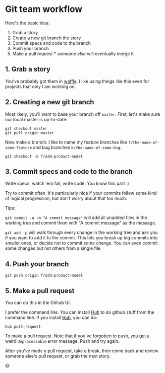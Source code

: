 # Git team workflow

Here's the basic idea:
  1. Grab a story  
  2. Create a new git branch the story
  3. Commit specs and code to the branch
  4. Push your branch
  5. Make a pull request
    * *someone else* will eventually merge it

## 1. Grab a story

You've probably got them in [waffle]. I like using things like this even
for projects that only I am working on.

[waffle]: https://waffle.io

## 2. Creating a new git branch

Most likely, you'll want to base your branch off `master`. First, let's
make sure our local master is up-to-date:

```
git checkout master
git pull origin master
```

Now make a branch. I like to name my feature branches like
`f/the-name-of-some-feature` and bug branches `b/the-name-of-some-bug`.

```
git checkout -b f/add-product-model
```

## 3. Commit specs and code to the branch

Write specs, watch 'em fail, write code. You know this part :)

Try to commit often. It's particularly nice if your commits follow
some kind of logical progression, but don't worry about that too much.

Tips:

`git commit -a -m "A commit message"` will add all unadded files in the
working tree and commit them with "A commit message" as the message.

`git add -p` will walk through every change in the working tree and ask
you if you want to add it to the commit. This lets you break up big
commits into smaller ones, or decide not to commit some change. You can
even commit some changes but not others from a single file.

## 4. Push your branch

`git push origin f/add-product-model`


## 5. Make a pull request

You can do this in the Github UI.

I prefer the command line. You can install [Hub] to do github stuff
from the command line. If you install [Hub], you can do:

`hub pull-request`

To make a pull request. Note that if you've forgotten to push, you get
a weird `Unprocessable` error message. Push and try again.

After you've made a pull request, take a break, then come back and
review someone else's pull request, or grab the next story.

😃

[Hub]: https://hub.github.com/